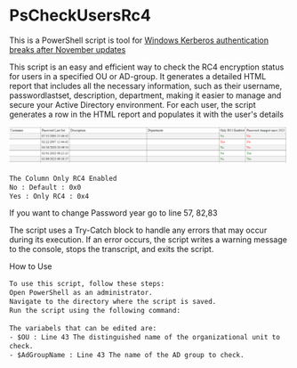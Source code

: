 # PsCheckUsersRc4
This is a PowerShell script is tool for 
[Windows Kerberos authentication breaks after November updates](https://www.bleepingcomputer.com/news/microsoft/windows-kerberos-authentication-breaks-after-november-updates/)

This script is an easy and efficient way to check the RC4 encryption status for users in a specified OU or AD-group. It generates a detailed HTML report that includes all the necessary information, such as their username, passwordlastset, description, department, making it easier to manage and secure your Active Directory environment.
For each user, the script generates a row in the HTML report and populates it with the user's details 

![Example Report](https://github.com/fardinbarashi/PsCheckUsersRc4/raw/main/example.png)


```
The Column Only RC4 Enabled
No : Default : 0x0
Yes : Only RC4 : 0x4
```

If you want to change Password year go to line 
57, 82,83

The script uses a Try-Catch block to handle any errors that may occur during its execution. If an error occurs, the script writes a warning message to the console, stops the transcript, and exits the script.

How to Use
```
To use this script, follow these steps:
Open PowerShell as an administrator.
Navigate to the directory where the script is saved.
Run the script using the following command:

The variabels that can be edited are:
- $OU : Line 43 The distinguished name of the organizational unit to check.
- $AdGroupName : Line 43 The name of the AD group to check.

```

